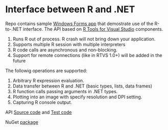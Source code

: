 # Interface between R and .NET

Repo contains sample [Windows Forms app](https://github.com/MikhailArkhipov/RTVS-cs/blob/master/ApiTest/RHostApiTestForm.cs) 
that demostrate use of the R-to-.NET interface. The API based on [R Tools for Visual Studio](https://github.com/Microsoft/RTVS) components.

1. Runs R out of process. R crash will not bring down your application.
2. Supports multiple R session with multiple interpreters
3. R code calls are asynchronous and non-blocking.
4. Support for remote connections (like in RTVS 1.0+) will be added in the future

The followig operations are supported:

1. Arbitrary R expression evaluation.
2. Data transfer between R and .NET (basic types, lists, data frames) 
3. R function calls passing arguments in .NET types.
4. Plotting into an image with specify resolution and DPI setting.
5. Capturing R console output.


API [Source code](https://github.com/Microsoft/RTVS/tree/master/src/Host/API/Impl) and
[Test code](https://github.com/Microsoft/RTVS/tree/master/src/Host/API/Test)

NuGet [package]()

